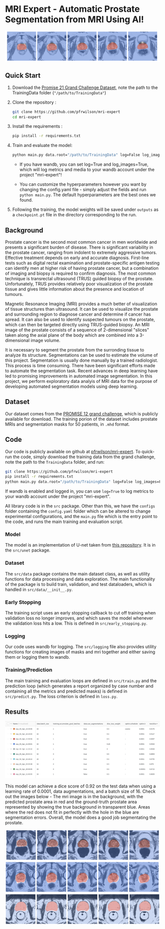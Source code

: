 
# MRI Expert - Automatic Prostate Segmentation from MRI Using AI!

![mri with prostate masks](reports/Case33_masks_cropped.png)

## Quick Start

1. Download the [Promise 21 Grand Challenge Dataset](https://promise12.grand-challenge.org/), note the path to the TrainingData folder (`"/path/to/TrainingData"`)
   
2. Clone the repository : 
    ```sh
    git clone https://github.com/pfrwilson/mri-expert
    cd mri-expert
    ```
3. Install the requirements : 
   ```sh
   pip install -r requirements.txt
   ```
4. Train and evaluate the model:
   ```sh
   python main.py data.root="/path/to/TrainingData" log=False log_images=False
   ```  
   - If you have wandb, you can set log=True and log_images=True, which will log metrics and media to your wandb account under the project "mri-expert"!

   - You can customize the hyperparameters however you want by changing the config.yaml file - simply adjust the fields and run `python main.py`. The default hyperparameters are the best ones we found. 

5. Following the training, the model weights will be saved under `outputs` as a `checkpoint.pt` file in the directory corresponding to the run.


## Background

Prostate cancer is the second most common cancer in men worldwide and presents a significant burden of disease. There is significant variability in the prostate cancer, ranging from indolent to extremely aggressive tumors. Effective treatment depends on early and accurate diagnosis. First-line tests such as digital rectal examination and prostate-specific antigen testing can identify men at higher risk of having prostate cancer, but a combination of imaging and biopsy is required to confirm diagnosis. The most common technique is transrectal ultrasound (TRUS) guided biopsy of the prostate. Unfortunately, TRUS provides relatively poor visualization of the prostate tissue and gives little information about the presence and location of tumours.

Magnetic Resonance Imaging (MRI) provides a much better of visualization of tissue structures than ultrasound. It can be used to visualize the prostate and surrounding region to diagnose cancer and determine if cancer has spread. It can also be used to identify suspected tumours on the prostate, which can then be targeted directly using TRUS-guided biopsy. An MRI image of the prostate consists of a sequence of 2-dimensional "slices" taken along the axial plane of the body which are combined into a 3-dimensional image volume. 

It is necessary to segment the prostate from the surronding tissue to analyze its structure. Segmentations can be used to estimate the volume of this project. Segmentation is usually done manually by a trained radiologist. This process is time consuming. There have been significant efforts made to automate the segmentation task. Recent advances in deep learning have led to promising improvements in automated image segmentation. In this project, we perform exploratory data analyis of MRI data for the purpose of developing automated segmentation models using deep learning. 

## Dataset

Our dataset comes from the [PROMISE 12 grand challenge](https://promise12.grand-challenge.org/), which is publicly available for download. The training porion of the dataset includes prostate MRIs and segmentation masks for 50 patients, in `.mhd` format. 

## Code
Our code is publicly available on github at [pfrwilson/mri-expert](https://www.github.com/pfrwilson/mri-expert). To quick-run the code, simply download the training data from the grand challenge, note the path to the `TrainingData` folder, and run:

```bash
git clone https://github.com/pfrwilson/mri-expert
pip install -r requirements.txt
python main.py data.root="/path/to/TrainingData" log=False log_images=False
```

If wandb is enabled and logged in, you can use `log=True` to log metrics to your wandb account under the project "mri-expert". 

All library code is in the `src` package. Other than this, we have the `configs` folder containing the `config.yaml` folder which can be altered to change experimental configurations, and the `main.py` file which is the entry point to the code, and runs the main training and evaluation script.

### Model

The model is an implementation of U-net taken from [this repository](https://github.com/milesial/Pytorch-UNet). It is in the `src/unet` package. 

### Dataset

The `src/data` package contains the main dataset class, as well as utility functions for data processing and data exploration. The main functionality of the package is to build train, validation, and test dataloaders, which is handled in `src/data/__init__.py`. 

### Early Stopping 

The training script uses an early stopping callback to cut off training when validation loss no longer improves, and which saves the model whenever the validation loss hits a low. This is defined in `src/early_stopping.py`.

### Logging

Our code uses wandb for logging. The `src/logging` file also provides utility functions for creating images of masks and mri together and either saving them or logging them to wandb. 

### Training/Prediction

The main training and evaluation loops are defined in `src/train.py` and the prediction loop (which generates a report organized by case number and containing all the metrics and predicted masks) is defined in `src/predict.py`. The loss criterion is defined in `loss.py`.

## Results

![table of results](reports/ablation_study.png)

This model can achieve a dice score of 0.92 on the test data when using a learning rate of 0.0001, data augmentations, and a batch size of 16. Check out the images below - The mri image is in the background, with the predicted prostate area in red and the ground-truth prostate area represented by showing the true background in transparent blue. Areas where the red does not fit in perfectly with the hole in the blue are segmentation errors. Overall, the model does a good job segmentating the prostate. 

![case 26](reports/Case_26_masks.png)
![case 29](reports/case_29_masks.png)
![case 38](reports/case_38_masks.png)

